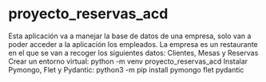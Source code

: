 # proyecto_reservas_acd
Esta aplicación va a manejar la base de datos de una empresa, solo van a poder acceder a la aplicación los empleados.
La empresa es un restaurante en el que se van a recoger los siguientes datos: Clientes, Mesas y Reservas
Crear un entorno virtual:
    python -m venv proyecto_reservas_acd
Instalar Pymongo, Flet y Pydantic:
    python3 -m pip install pymongo flet pydantic